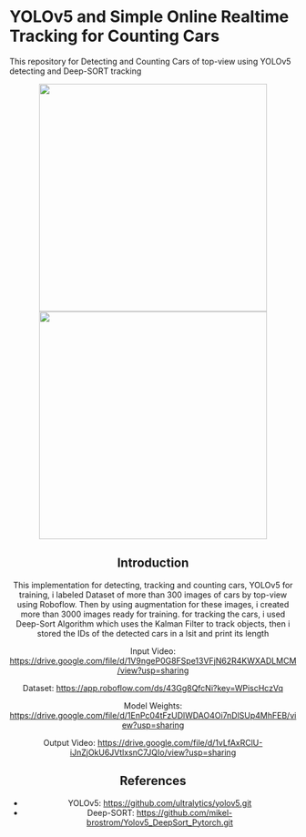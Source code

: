 # YOLOv5 and Simple Online Realtime Tracking for Counting Cars 
This repository for Detecting and Counting Cars of top-view using YOLOv5 detecting and Deep-SORT tracking


<div align="center">
<p>
<img src="eval/input.gif" width="400"/> <img src="eval/output.gif" width="400"/> 
</p>

## Introduction

This implementation for detecting, tracking and counting cars, YOLOv5 for training, i labeled Dataset of more than 300 images of cars by top-view using Roboflow.
Then by using augmentation for these images, i created more than 3000 images ready for training. 
for tracking the cars, i used Deep-Sort Algorithm which uses the Kalman Filter to track objects, then i stored the IDs of the detected cars in a lsit and print its length

Input Video: https://drive.google.com/file/d/1V9ngeP0G8FSpe13VFjN62R4KWXADLMCM/view?usp=sharing

Dataset: https://app.roboflow.com/ds/43Gg8QfcNi?key=WPiscHczVq

Model Weights: https://drive.google.com/file/d/1EnPc04tFzUDlWDAO4Oi7nDlSUp4MhFEB/view?usp=sharing

Output Video: https://drive.google.com/file/d/1vLfAxRClU-iJnZjOkU6JVtlxsnC7JQIo/view?usp=sharing


## References
  - YOLOv5: https://github.com/ultralytics/yolov5.git
  - Deep-SORT: https://github.com/mikel-brostrom/Yolov5_DeepSort_Pytorch.git
